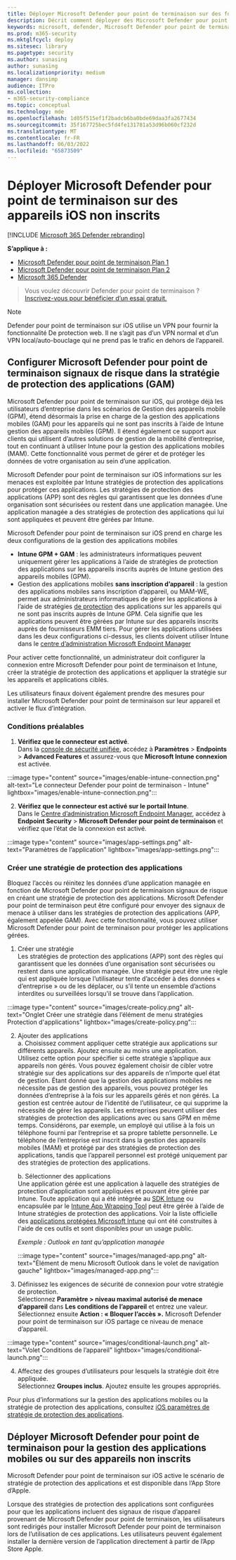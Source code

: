 ```yaml
---
title: Déployer Microsoft Defender pour point de terminaison sur des fonctionnalités iOS
description: Décrit comment déployer des Microsoft Defender pour point de terminaison sur des appareils iOS non inscrits.
keywords: microsoft, defender, Microsoft Defender pour point de terminaison, ios, configure, features, ios
ms.prod: m365-security
ms.mktglfcycl: deploy
ms.sitesec: library
ms.pagetype: security
ms.author: sunasing
author: sunasing
ms.localizationpriority: medium
manager: dansimp
audience: ITPro
ms.collection:
- m365-security-compliance
ms.topic: conceptual
ms.technology: mde
ms.openlocfilehash: 1d05f515ef1f2badcb6ba0bde69daa3fa2677434
ms.sourcegitcommit: 35f167725bec5fd4fe131781a53d96b060cf232d
ms.translationtype: MT
ms.contentlocale: fr-FR
ms.lasthandoff: 06/03/2022
ms.locfileid: "65873509"
---
```

# <a name="deploy-microsoft-defender-for-endpoint-on-unenrolled-ios-devices"></a>Déployer Microsoft Defender pour point de terminaison sur des appareils iOS non inscrits

[!INCLUDE [Microsoft 365 Defender rebranding](../../includes/microsoft-defender.md)]

**S’applique à :**
- [Microsoft Defender pour point de terminaison Plan 1](https://go.microsoft.com/fwlink/p/?linkid=2154037)
- [Microsoft Defender pour point de terminaison Plan 2](https://go.microsoft.com/fwlink/p/?linkid=2154037)
- [Microsoft 365 Defender](https://go.microsoft.com/fwlink/?linkid=2118804)

> Vous voulez découvrir Defender pour point de terminaison ? [Inscrivez-vous pour bénéficier d’un essai gratuit.](https://signup.microsoft.com/create-account/signup?products=7f379fee-c4f9-4278-b0a1-e4c8c2fcdf7e&ru=https://aka.ms/MDEp2OpenTrial?ocid=docs-wdatp-exposedapis-abovefoldlink)

> [!NOTE]
> Defender pour point de terminaison sur iOS utilise un VPN pour fournir la fonctionnalité De protection web. Il ne s’agit pas d’un VPN normal et d’un VPN local/auto-bouclage qui ne prend pas le trafic en dehors de l’appareil.

## <a name="configure-microsoft-defender-for-endpoint-risk-signals-in-app-protection-policy-mam"></a>Configurer Microsoft Defender pour point de terminaison signaux de risque dans la stratégie de protection des applications (GAM)

Microsoft Defender pour point de terminaison sur iOS, qui protège déjà les utilisateurs d’entreprise dans les scénarios de Gestion des appareils mobile (GPM), étend désormais la prise en charge de la gestion des applications mobiles (GAM) pour les appareils qui ne sont pas inscrits à l’aide de Intune gestion des appareils mobiles (GPM). Il étend également ce support aux clients qui utilisent d’autres solutions de gestion de la mobilité d’entreprise, tout en continuant à utiliser Intune pour la gestion des applications mobiles (MAM). Cette fonctionnalité vous permet de gérer et de protéger les données de votre organisation au sein d’une application.

Microsoft Defender pour point de terminaison sur iOS informations sur les menaces est exploitée par Intune stratégies de protection des applications pour protéger ces applications. Les stratégies de protection des applications (APP) sont des règles qui garantissent que les données d’une organisation sont sécurisées ou restent dans une application managée. Une application managée a des stratégies de protection des applications qui lui sont appliquées et peuvent être gérées par Intune.  

Microsoft Defender pour point de terminaison sur iOS prend en charge les deux configurations de la gestion des applications mobiles
- **Intune GPM + GAM** : les administrateurs informatiques peuvent uniquement gérer les applications à l’aide de stratégies de protection des applications sur les appareils inscrits auprès de Intune gestion des appareils mobiles (GPM).
- Gestion des applications mobiles **sans inscription d’appareil** : la gestion des applications mobiles sans inscription d’appareil, ou MAM-WE, permet aux administrateurs informatiques de gérer les applications à l’aide de stratégies [de protection](/mem/intune/apps/app-protection-policy) des applications sur les appareils qui ne sont pas inscrits auprès de Intune GPM. Cela signifie que les applications peuvent être gérées par Intune sur des appareils inscrits auprès de fournisseurs EMM tiers. Pour gérer les applications utilisées dans les deux configurations ci-dessus, les clients doivent utiliser Intune dans le [centre d’administration Microsoft Endpoint Manager](https://go.microsoft.com/fwlink/?linkid=2109431)

Pour activer cette fonctionnalité, un administrateur doit configurer la connexion entre Microsoft Defender pour point de terminaison et Intune, créer la stratégie de protection des applications et appliquer la stratégie sur les appareils et applications ciblés. 
 
Les utilisateurs finaux doivent également prendre des mesures pour installer Microsoft Defender pour point de terminaison sur leur appareil et activer le flux d’intégration.

### <a name="pre-requisites"></a>Conditions préalables

1. **Vérifiez que le connecteur est activé**. <br> Dans la [console de sécurité unifiée](https://security.microsoft.com), accédez à **Paramètres** >  **Endpoints** > **Advanced Features** et assurez-vous que **Microsoft Intune connexion** est activée.

  :::image type="content" source="images/enable-intune-connection.png" alt-text="Le connecteur Defender pour point de terminaison - Intune" lightbox="images/enable-intune-connection.png":::

  
2. **Vérifiez que le connecteur est activé sur le portail Intune**. <br> Dans le [Centre d’administration Microsoft Endpoint Manager](https://go.microsoft.com/fwlink/?linkid=2109431), accédez à **Endpoint Security** >  **Microsoft Defender pour point de terminaison** et vérifiez que l’état de la connexion est activé.

  :::image type="content" source="images/app-settings.png" alt-text="Paramètres de l’application" lightbox="images/app-settings.png":::

### <a name="create-an-app-protection-policy"></a>Créer une stratégie de protection des applications
 
Bloquez l’accès ou réinitez les données d’une application managée en fonction de Microsoft Defender pour point de terminaison signaux de risque en créant une stratégie de protection des applications.
Microsoft Defender pour point de terminaison peut être configuré pour envoyer des signaux de menace à utiliser dans les stratégies de protection des applications (APP, également appelée GAM). Avec cette fonctionnalité, vous pouvez utiliser Microsoft Defender pour point de terminaison pour protéger les applications gérées.

1. Créer une stratégie <br>
Les stratégies de protection des applications (APP) sont des règles qui garantissent que les données d’une organisation sont sécurisées ou restent dans une application managée. Une stratégie peut être une règle qui est appliquée lorsque l’utilisateur tente d’accéder à des données « d’entreprise » ou de les déplacer, ou s’il tente un ensemble d’actions interdites ou surveillées lorsqu’il se trouve dans l’application. 

:::image type="content" source="images/create-policy.png" alt-text="Onglet Créer une stratégie dans l’élément de menu stratégies Protection d'applications" lightbox="images/create-policy.png":::

2. Ajouter des applications <br>
    a. Choisissez comment appliquer cette stratégie aux applications sur différents appareils. Ajoutez ensuite au moins une application. <br>
    Utilisez cette option pour spécifier si cette stratégie s’applique aux appareils non gérés. Vous pouvez également choisir de cibler votre stratégie sur des applications sur des appareils de n’importe quel état de gestion.
Étant donné que la gestion des applications mobiles ne nécessite pas de gestion des appareils, vous pouvez protéger les données d’entreprise à la fois sur les appareils gérés et non gérés. La gestion est centrée autour de l’identité de l’utilisateur, ce qui supprime la nécessité de gérer les appareils. Les entreprises peuvent utiliser des stratégies de protection des applications avec ou sans GPM en même temps. Considérons, par exemple, un employé qui utilise à la fois un téléphone fourni par l’entreprise et sa propre tablette personnelle. Le téléphone de l’entreprise est inscrit dans la gestion des appareils mobiles (MAM) et protégé par des stratégies de protection des applications, tandis que l’appareil personnel est protégé uniquement par des stratégies de protection des applications.

    b. Sélectionner des applications<br>
    Une application gérée est une application à laquelle des stratégies de protection d’application sont appliquées et pouvant être gérée par Intune. Toute application qui a été intégrée au [SDK Intune](/mem/intune/developer/app-sdk) ou encapsulée par le [Intune App Wrapping Tool](/mem/intune/developer/apps-prepare-mobile-application-management) peut être gérée à l’aide de Intune stratégies de protection des applications. Voir la liste officielle des [applications protégées Microsoft Intune](/mem/intune/apps/apps-supported-intune-apps) qui ont été construites à l'aide de ces outils et sont disponibles pour un usage public.

    *Exemple : Outlook en tant qu’application managée*

     :::image type="content" source="images/managed-app.png" alt-text="Élément de menu Microsoft Outlook dans le volet de navigation gauche" lightbox="images/managed-app.png":::
  

 3. Définissez les exigences de sécurité de connexion pour votre stratégie de protection. <br>
Sélectionnez **Paramètre > niveau maximal autorisé de menace d’appareil** dans **Les conditions de l’appareil** et entrez une valeur. Sélectionnez ensuite **Action : « Bloquer l’accès ».** Microsoft Defender pour point de terminaison sur iOS partage ce niveau de menace d’appareil.

    
   :::image type="content" source="images/conditional-launch.png" alt-text="Volet Conditions de l’appareil" lightbox="images/conditional-launch.png":::

4. Affectez des groupes d’utilisateurs pour lesquels la stratégie doit être appliquée.<br>
  Sélectionnez **Groupes inclus**. Ajoutez ensuite les groupes appropriés. 


Pour plus d’informations sur la gestion des applications mobiles ou la stratégie de protection des applications, consultez [iOS paramètres de stratégie de protection des applications](/mem/intune/apps/app-protection-policy-settings-ios).

## <a name="deploy-microsoft-defender-for-endpoint-for-mam-or-on-unenrolled-devices"></a>Déployer Microsoft Defender pour point de terminaison pour la gestion des applications mobiles ou sur des appareils non inscrits

Microsoft Defender pour point de terminaison sur iOS active le scénario de stratégie de protection des applications et est disponible dans l’App Store d’Apple.

Lorsque des stratégies de protection des applications sont configurées pour que les applications incluent des signaux de risque d’appareil provenant de Microsoft Defender pour point de terminaison, les utilisateurs sont redirigés pour installer Microsoft Defender pour point de terminaison lors de l’utilisation de ces applications. Les utilisateurs peuvent également installer la dernière version de l’application directement à partir de l’App Store Apple.

